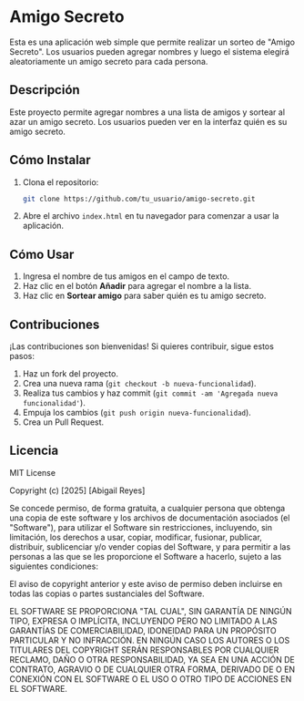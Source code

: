 # Amigo Secreto

Esta es una aplicación web simple que permite realizar un sorteo de "Amigo Secreto". Los usuarios pueden agregar nombres y luego el sistema elegirá aleatoriamente un amigo secreto para cada persona.

## Descripción

Este proyecto permite agregar nombres a una lista de amigos y sortear al azar un amigo secreto. Los usuarios pueden ver en la interfaz quién es su amigo secreto.

## Cómo Instalar

1. Clona el repositorio:
    ```bash
    git clone https://github.com/tu_usuario/amigo-secreto.git
    ```

2. Abre el archivo `index.html` en tu navegador para comenzar a usar la aplicación.

## Cómo Usar

1. Ingresa el nombre de tus amigos en el campo de texto.
2. Haz clic en el botón **Añadir** para agregar el nombre a la lista.
3. Haz clic en **Sortear amigo** para saber quién es tu amigo secreto.

## Contribuciones

¡Las contribuciones son bienvenidas! Si quieres contribuir, sigue estos pasos:

1. Haz un fork del proyecto.
2. Crea una nueva rama (`git checkout -b nueva-funcionalidad`).
3. Realiza tus cambios y haz commit (`git commit -am 'Agregada nueva funcionalidad'`).
4. Empuja los cambios (`git push origin nueva-funcionalidad`).
5. Crea un Pull Request.

## Licencia
MIT License

Copyright (c) [2025] [Abigail Reyes]

Se concede permiso, de forma gratuita, a cualquier persona que obtenga una copia de este software y los archivos de documentación asociados (el "Software"), para utilizar el Software sin restricciones, incluyendo, sin limitación, los derechos a usar, copiar, modificar, fusionar, publicar, distribuir, sublicenciar y/o vender copias del Software, y para permitir a las personas a las que se les proporcione el Software a hacerlo, sujeto a las siguientes condiciones:

El aviso de copyright anterior y este aviso de permiso deben incluirse en todas las copias o partes sustanciales del Software.

EL SOFTWARE SE PROPORCIONA "TAL CUAL", SIN GARANTÍA DE NINGÚN TIPO, EXPRESA O IMPLÍCITA, INCLUYENDO PERO NO LIMITADO A LAS GARANTÍAS DE COMERCIABILIDAD, IDONEIDAD PARA UN PROPÓSITO PARTICULAR Y NO INFRACCIÓN. EN NINGÚN CASO LOS AUTORES O LOS TITULARES DEL COPYRIGHT SERÁN RESPONSABLES POR CUALQUIER RECLAMO, DAÑO O OTRA RESPONSABILIDAD, YA SEA EN UNA ACCIÓN DE CONTRATO, AGRAVIO O DE CUALQUIER OTRA FORMA, DERIVADO DE O EN CONEXIÓN CON EL SOFTWARE O EL USO O OTRO TIPO DE ACCIONES EN EL SOFTWARE.


